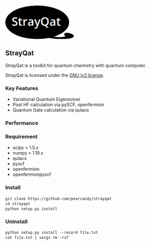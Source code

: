 
![strayqat_logo](https://github.com/pearcandy/strayqat/blob/master/img/logo.png?raw=true)

## StrayQat

StrayQat is a toolkit for quantum chemistry with quantum computer.

StrayQat is licensed under the [GNU lv3 license](https://github.com/pearcandy/strayqat/blob/master/LICENSE).

### Key Features
- Variational Quantum Eigensolver
- Post HF calculation via pySCF, openfermion
- Quantum Gate calculation via qulacs

### Performance

### Requirement
- scipy < 1.5.x
- numpy > 1.19.x
- qulacs
- pyscf
- openfermion
- openfermionpyscf

### Install
```
git clone https://github.com/pearcandy/strayqat
cd strayqat
python setup.py install
```

### Uninstall
```
python setup.py install --record file.txt  
cat file.txt | xargs rm -rvf
```
